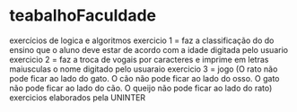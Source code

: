 # teabalhoFaculdade
exercícios de logica e algoritmos
exercicio 1 = faz a classificação do do ensino que o aluno deve estar de acordo com a idade digitada pelo usuario
exercicio 2 = faz a troca de vogais por caracteres e imprime em letras maiusculas o nome digitado pelo usuaraio
exercicio 3 = jogo (O rato não pode ficar ao lado do gato. O cão não pode ficar ao lado do osso. O gato não pode ficar ao lado do cão. O queijo não pode ficar ao lado do rato)
exercicios elaborados pela UNINTER
